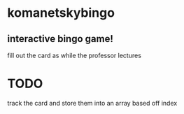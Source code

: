 # komanetskybingo

## interactive bingo game!

fill out the card as while the professor lectures

# TODO

track the card and store them into an array based off index

